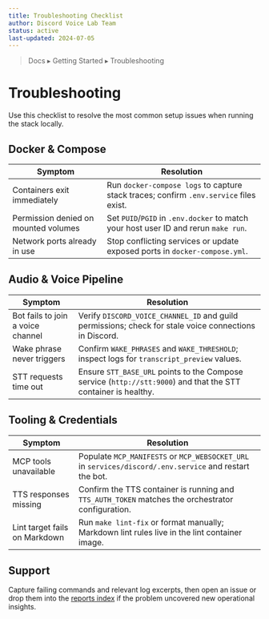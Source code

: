 ```yaml
---
title: Troubleshooting Checklist
author: Discord Voice Lab Team
status: active
last-updated: 2024-07-05
---
```


<!-- markdownlint-disable-next-line MD041 -->
> Docs ▸ Getting Started ▸ Troubleshooting

# Troubleshooting

Use this checklist to resolve the most common setup issues when running the stack locally.

## Docker & Compose

| Symptom | Resolution |
| --- | --- |
| Containers exit immediately | Run `docker-compose logs` to capture stack traces; confirm `.env.service` files exist. |
| Permission denied on mounted volumes | Set `PUID`/`PGID` in `.env.docker` to match your host user ID and rerun `make run`. |
| Network ports already in use | Stop conflicting services or update exposed ports in `docker-compose.yml`. |

## Audio & Voice Pipeline

| Symptom | Resolution |
| --- | --- |
| Bot fails to join a voice channel | Verify `DISCORD_VOICE_CHANNEL_ID` and guild permissions; check for stale voice connections in Discord. |
| Wake phrase never triggers | Confirm `WAKE_PHRASES` and `WAKE_THRESHOLD`; inspect logs for `transcript_preview` values. |
| STT requests time out | Ensure `STT_BASE_URL` points to the Compose service (`http://stt:9000`) and that the STT container is healthy. |

## Tooling & Credentials

| Symptom | Resolution |
| --- | --- |
| MCP tools unavailable | Populate `MCP_MANIFESTS` or `MCP_WEBSOCKET_URL` in `services/discord/.env.service` and restart the bot. |
| TTS responses missing | Confirm the TTS container is running and `TTS_AUTH_TOKEN` matches the orchestrator configuration. |
| Lint target fails on Markdown | Run `make lint-fix` or format manually; Markdown lint rules live in the lint container image. |

## Support

Capture failing commands and relevant log excerpts, then open an issue or drop them into the
[reports index](../reports/index.md) if the problem uncovered new operational insights.

